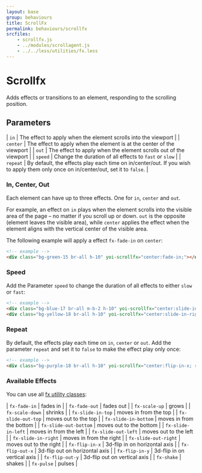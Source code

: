 ```yaml
---
layout: base
group: behaviours
title: ScrollFx
permalink: behaviours/scrollfx
srcfiles:
    - scrollfx.js
    - ../modules/scrollagent.js
    - ../../less/utilities/fx.less
---
```


# Scrollfx

<p class="intro">Adds effects or transitions to an element, responding to the scrolling position.</p>

## Parameters

| `in`     | The effect to apply when the element scrolls into the viewport                                                                    |
| `center` | The effect to apply when the element is at the center of the viewport                                                             |
| `out`    | The effect to apply when the element scrolls out of the viewport                                                                  |
| `speed`  | Change the duration of all effects to `fast` or `slow`                                                                            |
| `repeat` | By default, the effects play each time on in/center/out. If you wish to apply them only once on in/center/out, set it to `false`. |

### In, Center, Out

Each element can have up to three effects. One for `in`, `center` and `out`.

For example, an effect on `in` plays when the element scrolls into the visible area of the page – no matter if you scroll up or down. `out` is the opposite (element leaves the visible area), while `center` applies the effect when the element aligns with the vertical center of the visible area. 

The following example will apply a effect `fx-fade-in` on `center`:

```html
<!-- example -->
<div class="bg-green-15 br-all h-10" yoi-scrollfx="center:fade-in;"></div>
```

### Speed

Add the Parameter `speed` to change the duration of all effects to either `slow` or `fast`:

```html
<!-- example -->
<div class="bg-blue-17 br-all m-b-2 h-10" yoi-scrollfx="center:slide-in-left; speed:slow;"></div>
<div class="bg-yellow-18 br-all h-10" yoi-scrollfx="center:slide-in-right; speed:fast;"></div>
```

### Repeat

By default, the effects play each time on `in`, `center` or `out`. Add the parameter `repeat` and set it to `false` to make the effect play only once:

```html
<!-- example -->
<div class="bg-purple-18 br-all h-10" yoi-scrollfx="center:flip-in-x; repeat:false;"></div>
```

### Available Effects

You can use all [fx utility classes](utilities/fx.html):

| `fx-fade-in`          | fades in                       |
| `fx-fade-out`         | fades out                      |
| `fx-scale-up`         | grows                          |
| `fx-scale-down`       | shrinks                        |
| `fx-slide-in-top`     | moves in from the top          |
| `fx-slide-out-top`    | moves out to the top           |
| `fx-slide-in-bottom`  | moves in from the bottom       |
| `fx-slide-out-bottom` | moves out to the bottom        |
| `fx-slide-in-left`    | moves in from the left         |
| `fx-slide-out-left`   | moves out to the left          |
| `fx-slide-in-right`   | moves in from the right        |
| `fx-slide-out-right`  | moves out to the right         |
| `fx-flip-in-x`        | 3d-flip in on horizontal axis  |
| `fx-flip-out-x`       | 3d-flip out on horizontal axis |
| `fx-flip-in-y`        | 3d-flip in on vertical axis    |
| `fx-flip-out-y`       | 3d-flip out on vertical axis   |
| `fx-shake`            | shakes                         |
| `fx-pulse`            | pulses                         |